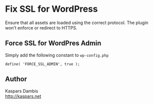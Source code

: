# Fix SSL for WordPress

Ensure that all assets are loaded using the correct protocol. The plugin won't enforce or redirect to HTTPS.


## Force SSL for WordPres Admin

Simply add the following constant to `wp-config.php`

	define( 'FORCE_SSL_ADMIN', true );


## Author

Kaspars Dambis  
http://kaspars.net
